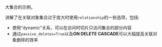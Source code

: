 大集合的示例。

讲解了在关联对象集合过于庞大时使用`relationship`的一些选项，包括:

- 使用“dynamic"关系，可以在访问时切片只访问集合的部分内容
- 通过`passive_deletes=True`以及**ON DELETE CASCADE**可以大幅提高关联对象删除的效率